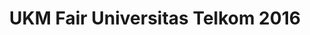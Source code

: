---
layout:   certificate
title:    "UKM Fair Universitas Telkom 2016"
slug:     panitia-ukmfair
category: panitia
issuer:   "BEM Kema Telkom University"
---